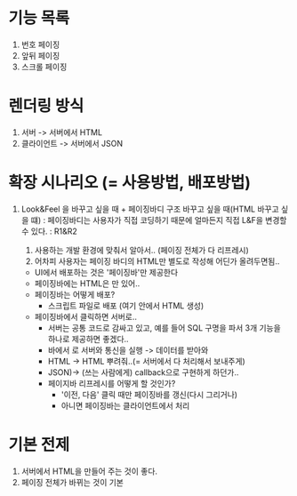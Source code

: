 # 기능 목록
1. 번호 페이징
2. 앞뒤 페이징
3. 스크롤 페이징 

# 렌더링 방식
1. 서버 -> 서버에서 HTML 
2. 클라이언트 -> 서버에서 JSON

# 확장 시나리오  (= 사용방법, 배포방법) 
1. Look&Feel 을 바꾸고 싶을 때 + 페이징바디 구조 바꾸고 싶을 때(HTML 바꾸고 싶을 떄)
: 페이징바디는 사용자가 직접 코딩하기 때문에 얼마든지 직접 L&F을 변경할 수 있다. 
: R1&R2
	1. 사용하는 개발 환경에 맞춰서 알아서..  (페이징 전체가 다 리프레시) 
	2. 어차피 사용자는 페이징 바디의 HTML만  별도로 작성해 어딘가 올려두면됨.. 

	- UI에서 배포하는 것은 '페이징바'만 제공한다 
	- 페이징바에는 HTML은 <a>만 있어.. 
	- 페이징바는 어떻게 배포? 
		- 스크립트 파일로 배포 (여기 안에서 HTML 생성) 
	- 페이징바에서 클릭하면 서버로..
		- 서버는 공통 코드로 감싸고 있고, 예를 들어 SQL 구명을 파서 3개 기능을 하나로 제공하면 좋겠다.. 
		- 바에서 <a>로 서버와 통신을 실행 -> 데이터를 받아와
		- HTML -> HTML 뿌려줘..(= 서버에서 다 처리해서 보내주게) 
		- JSON)-> (쓰는 사람에게) callback으로 구현하게 하던가.. 
		- 페이지바 리프레시를 어떻게 할 것인가? 
			- '이전, 다음' 클릭 때만 페이징바를 갱신(다시 그리거나) 
			- 아니면 페이징바는 클라이언트에서 처리  

# 기본 전제
1. 서버에서 HTML을 만들어 주는 것이 좋다. 
2. 페이징 전체가 바뀌는 것이 기본 

